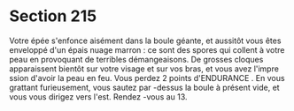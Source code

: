 # Section 215

Votre épée s'enfonce aisément dans  la boule géante, et aussitôt vous êtes enveloppé d'un
épais nuage marron  : ce sont des spores qui collent à votre peau en provoquant de
terribles démangeaisons. De grosses cloques apparaissent bientôt sur votre visage et sur
vos bras, et vous avez l'impre ssion d'avoir la peau en feu. Vous perdez 2 points
d'ENDURANCE . En vous grattant furieusement, vous sautez par -dessus la boule à présent
vide, et vous vous dirigez vers l'est. Rendez -vous au 13.